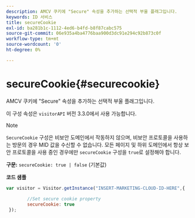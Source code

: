 ```yaml
---
description: AMCV 쿠키에 "Secure" 속성을 추가하는 선택적 부울 플래그입니다.
keywords: ID 서비스
title: secureCookie
exl-id: ba281b1c-1112-4ed6-b4fd-b8f87cabc575
source-git-commit: 06e935a4ba4776baa900d3dc91e294c92b873c0f
workflow-type: tm+mt
source-wordcount: '0'
ht-degree: 0%

---
```


# secureCookie{#securecookie}

AMCV 쿠키에 &quot;Secure&quot; 속성을 추가하는 선택적 부울 플래그입니다.

이 구성 속성은 `visitorAPI` 버전 3.3.0에서 사용 가능합니다.

>[!NOTE]
>
>`SecureCookie` 구성은 비보안 도메인에서 작동하지 않으며, 비보안 프로토콜을 사용하는 방문의 경우 MID 값을 수신할 수 없습니다. 모든 페이지 및 하위 도메인에서 항상 보안 프로토콜을 사용 중인 경우에만 `secureCookie` 구성을 `true`로 설정해야 합니다.

**구문:** `secureCookie: true | false` (기본값)

**코드 샘플**

```js
var visitor = Visitor.getInstance("INSERT-MARKETING-CLOUD-ID-HERE",{ 
 
        //Set secure cookie property 
        secureCookie: true 
 });
```
